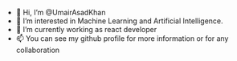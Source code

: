 - 👋 Hi, I’m @UmairAsadKhan
- 👀 I’m interested in Machine Learning and Artificial Intelligence. 
- 🌱 I’m currently working as react developer
- 📫 You can see my github profile for more information or for any collaboration

<!---
UmairAsadKhan/UmairAsadKhan is a ✨ special ✨ repository because its `README.md` (this file) appears on your GitHub profile.
You can click the Preview link to take a look at your changes.
--->
